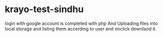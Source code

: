 # krayo-test-sindhu
login with google account is completed with php 
And Uploading files into local storage and listing them accerding to user
and onclick downlaod it.
